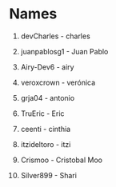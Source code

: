 # Names
1. devCharles - charles
2. juanpablosg1 - Juan Pablo
3. Airy-Dev6  - airy
4. veroxcrown - verónica

5. grja04 - antonio
6. TruEric - Eric
7. ceenti - cinthia
8. itzideltoro - itzi 
9. Crismoo - Cristobal Moo
10. Silver899 - Shari

